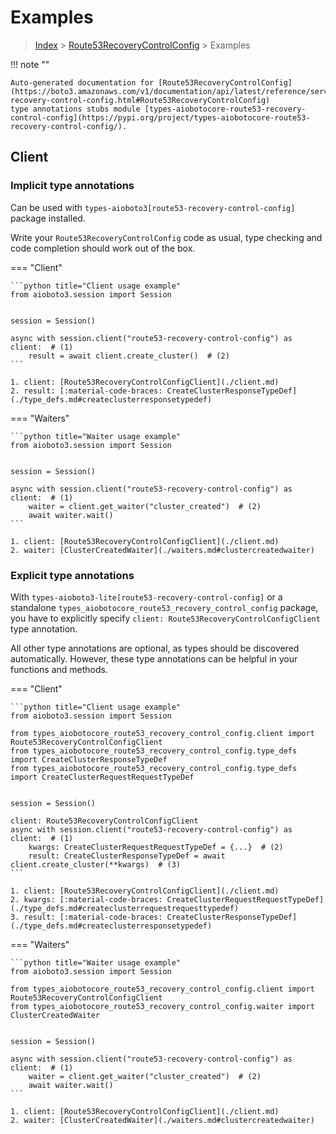 # Examples

> [Index](../README.md) > [Route53RecoveryControlConfig](./README.md) > Examples

!!! note ""

    Auto-generated documentation for [Route53RecoveryControlConfig](https://boto3.amazonaws.com/v1/documentation/api/latest/reference/services/route53-recovery-control-config.html#Route53RecoveryControlConfig)
    type annotations stubs module [types-aiobotocore-route53-recovery-control-config](https://pypi.org/project/types-aiobotocore-route53-recovery-control-config/).

## Client

### Implicit type annotations

Can be used with `types-aioboto3[route53-recovery-control-config]` package installed.

Write your `Route53RecoveryControlConfig` code as usual,
type checking and code completion should work out of the box.



=== "Client"

    ```python title="Client usage example"
    from aioboto3.session import Session


    session = Session()

    async with session.client("route53-recovery-control-config") as client:  # (1)
        result = await client.create_cluster()  # (2)
    ```

    1. client: [Route53RecoveryControlConfigClient](./client.md)
    2. result: [:material-code-braces: CreateClusterResponseTypeDef](./type_defs.md#createclusterresponsetypedef) 





=== "Waiters"

    ```python title="Waiter usage example"
    from aioboto3.session import Session


    session = Session()

    async with session.client("route53-recovery-control-config") as client:  # (1)
        waiter = client.get_waiter("cluster_created")  # (2)
        await waiter.wait()
    ```

    1. client: [Route53RecoveryControlConfigClient](./client.md)
    2. waiter: [ClusterCreatedWaiter](./waiters.md#clustercreatedwaiter)


### Explicit type annotations

With `types-aioboto3-lite[route53-recovery-control-config]`
or a standalone `types_aiobotocore_route53_recovery_control_config` package, you have to explicitly specify
`client: Route53RecoveryControlConfigClient` type annotation.

All other type annotations are optional, as types should be discovered automatically.
However, these type annotations can be helpful in your functions and methods.


=== "Client"

    ```python title="Client usage example"
    from aioboto3.session import Session

    from types_aiobotocore_route53_recovery_control_config.client import Route53RecoveryControlConfigClient
    from types_aiobotocore_route53_recovery_control_config.type_defs import CreateClusterResponseTypeDef
    from types_aiobotocore_route53_recovery_control_config.type_defs import CreateClusterRequestRequestTypeDef


    session = Session()

    client: Route53RecoveryControlConfigClient
    async with session.client("route53-recovery-control-config") as client:  # (1)
        kwargs: CreateClusterRequestRequestTypeDef = {...}  # (2)
        result: CreateClusterResponseTypeDef = await client.create_cluster(**kwargs)  # (3)
    ```

    1. client: [Route53RecoveryControlConfigClient](./client.md)
    2. kwargs: [:material-code-braces: CreateClusterRequestRequestTypeDef](./type_defs.md#createclusterrequestrequesttypedef) 
    3. result: [:material-code-braces: CreateClusterResponseTypeDef](./type_defs.md#createclusterresponsetypedef) 





=== "Waiters"

    ```python title="Waiter usage example"
    from aioboto3.session import Session

    from types_aiobotocore_route53_recovery_control_config.client import Route53RecoveryControlConfigClient
    from types_aiobotocore_route53_recovery_control_config.waiter import ClusterCreatedWaiter


    session = Session()

    async with session.client("route53-recovery-control-config") as client:  # (1)
        waiter = client.get_waiter("cluster_created")  # (2)
        await waiter.wait()
    ```

    1. client: [Route53RecoveryControlConfigClient](./client.md)
    2. waiter: [ClusterCreatedWaiter](./waiters.md#clustercreatedwaiter)


